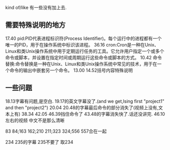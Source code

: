 kind of/like 有一些没有加上去.
## 需要特殊说明的地方
17.40 pid:PID代表进程标识符(Process Identifier)。每个运行中的进程都有一个唯一的PID，用于在操作系统中标识该进程。
36.16 cron:Cron是一种在Unix、Linux和类Unix操作系统中用于定期运行任务的工具。它允许用户指定一个或多个命令或脚本，并设置在指定时间或周期运行这些命令或脚本的方式。
10.42 命令替换:命令替换是一种在Unix、Linux和类Unix操作系统中常见的技术，用于在一个命令的输出中嵌套另一个命令。
13.00 14.52括号内容特殊说明

## 一些问题
18.13字幕有问题,是空白.
19.17的英文字幕没了.(and we get,lsing first "project1" and then "project2")
20.04 20.48的字幕最后命令的部分消失了(视频上没有,文本上有)
38.34 42.05 46.39挡住命令了
43.48的字幕消失快了.话还没讲完.
46.10左右的视频 中文不是那么清晰

83 84;163 162;210 211;323 324;556 557合在一起

234 235的字幕 235不要了 取234
